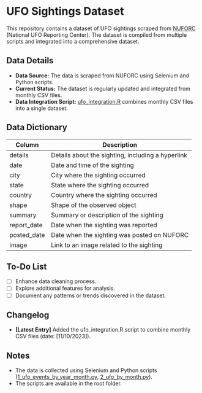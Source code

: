 # UFO Sightings Dataset

This repository contains a dataset of UFO sightings scraped from [NUFORC]([https://nuforc.org/ndx/?id=event]) (National UFO Reporting Center). The dataset is compiled from multiple scripts and integrated into a comprehensive dataset.

## Data Details

- **Data Source:** The data is scraped from NUFORC using Selenium and Python scripts.
- **Current Status:** The dataset is regularly updated and integrated from monthly CSV files.
- **Data Integration Script:** [ufo_integration.R](monthly_sightings/ufo_integration.R) combines monthly CSV files into a single dataset.

## Data Dictionary

| Column         | Description                                              |
| -------------- | -------------------------------------------------------- |
| details        | Details about the sighting, including a hyperlink        |
| date           | Date and time of the sighting                            |
| city           | City where the sighting occurred                         |
| state          | State where the sighting occurred                        |
| country        | Country where the sighting occurred                      |
| shape          | Shape of the observed object                             |
| summary        | Summary or description of the sighting                   |
| report_date    | Date when the sighting was reported                      |
| posted_date    | Date when the sighting was posted on NUFORC              |
| image          | Link to an image related to the sighting                  |

## To-Do List

- [ ] Enhance data cleaning process.
- [ ] Explore additional features for analysis.
- [ ] Document any patterns or trends discovered in the dataset.

## Changelog

- **[Latest Entry]** Added the ufo_integration.R script to combine monthly CSV files (date: [11/10/2023]).

## Notes

- The data is collected using Selenium and Python scripts ([1_ufo_events_by_year_month.py](1_ufo_events_by_year_month.py), [2_ufo_by_month.py](2_ufo_by_month.py)).
- The scripts are available in the root folder.
